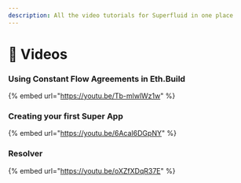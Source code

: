 ```yaml
---
description: All the video tutorials for Superfluid in one place
---
```


# 🎥 Videos

### Using Constant Flow Agreements in Eth.Build

{% embed url="https://youtu.be/Tb-mlwlWz1w" %}

### Creating your first Super App

{% embed url="https://youtu.be/6AcaI6DGpNY" %}

### Resolver

{% embed url="https://youtu.be/oXZfXDqR37E" %}



